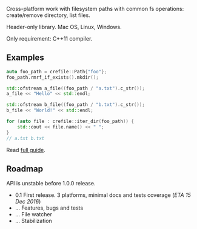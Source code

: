 Cross-platform work with filesystem paths with common fs operations: create/remove directory, list files.


Header-only library.
Mac OS, Linux, Windows.

Only requirement: C++11 compiler.

## Examples

```c++
auto foo_path = crefile::Path{"foo"};
foo_path.rmrf_if_exists().mkdir();

std::ofstream a_file((foo_path / "a.txt").c_str());
a_file << "Hello" << std::endl;

std::ofstream b_file((foo_path / "b.txt").c_str());
b_file << "World!" << std::endl;

for (auto file : crefile::iter_dir(foo_path)) {
    std::cout << file.name() << " ";
}
// a.txt b.txt
```

Read [full guide](docs/guide.md).

## Roadmap
API is unstable before 1.0.0 release.

- 0.1 First release. 3 platforms, minimal docs and tests coverage (*ETA 15 Dec 2016*)
- ... Features, bugs and tests
- ... File watcher
- ... Stabilization
